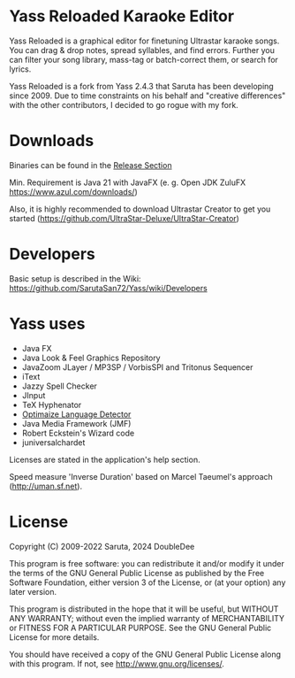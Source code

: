 
# Yass Reloaded Karaoke Editor
Yass Reloaded is a graphical editor for finetuning Ultrastar karaoke songs. 
You can drag & drop notes, spread syllables, and find errors. Further you can filter your song library, mass-tag or batch-correct them, or search for lyrics.

Yass Reloaded is a fork from Yass 2.4.3 that Saruta has been developing since 2009. Due to time constraints on his behalf and "creative differences" with the other contributors, I decided to go rogue with my fork.



# Downloads
Binaries can be found in the [Release Section](https://github.com/DoubleDee73/Yass/releases)

Min. Requirement is Java 21 with JavaFX (e. g. Open JDK ZuluFX https://www.azul.com/downloads/)

Also, it is highly recommended to download Ultrastar Creator to get you started (https://github.com/UltraStar-Deluxe/UltraStar-Creator)

# Developers

Basic setup is described in the Wiki: https://github.com/SarutaSan72/Yass/wiki/Developers

# Yass uses
- Java FX
- Java Look & Feel Graphics Repository
- JavaZoom JLayer / MP3SP / VorbisSPI and Tritonus Sequencer
- iText
- Jazzy Spell Checker
- JInput
- TeX Hyphenator
- [Optimaize Language Detector](https://github.com/optimaize/language-detector)
- Java Media Framework (JMF)
- Robert Eckstein's Wizard code
- juniversalchardet

Licenses are stated in the application's help section.

Speed measure 'Inverse Duration' based on Marcel Taeumel's approach (http://uman.sf.net).

# License

Copyright (C) 2009-2022 Saruta, 2024 DoubleDee 

This program is free software: you can redistribute it and/or modify
it under the terms of the GNU General Public License as published by
the Free Software Foundation, either version 3 of the License, or
(at your option) any later version.

This program is distributed in the hope that it will be useful,
but WITHOUT ANY WARRANTY; without even the implied warranty of
MERCHANTABILITY or FITNESS FOR A PARTICULAR PURPOSE.  See the
GNU General Public License for more details.

You should have received a copy of the GNU General Public License
along with this program. If not, see <http://www.gnu.org/licenses/>.
